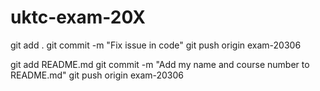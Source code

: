 # uktc-exam-20X

git add .
git commit -m "Fix issue in code"
git push origin exam-20306

git add README.md
git commit -m "Add my name and course number to README.md"
git push origin exam-20306
